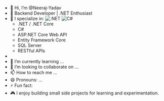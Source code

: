 - 👋 Hi, I’m @Neeraj-Yadav
- 👀 Backend Developer | .NET Enthusiast
- 🔧 I specialize in: ![.NET](https://img.shields.io/badge/.NET-512BD4?style=flat&logo=dotnet&logoColor=white)
![C#](https://img.shields.io/badge/C%23-239120?style=flat&logo=c-sharp&logoColor=white)
  - .NET / .NET Core
  - C#
  - ASP.NET Core Web API
  - Entity Framework Core
  - SQL Server
  - RESTful APIs
-
- 🌱 I’m currently learning ...
- 💞️ I’m looking to collaborate on ...
- 📫 How to reach me ...
- 😄 Pronouns: ...
- ⚡ Fun fact:
- 🎮 I enjoy building small side projects for learning and experimentation.

<!---
Neeraj-Yadav-14/Neeraj-Yadav-14 is a ✨ special ✨ repository because its `README.md` (this file) appears on your GitHub profile.
You can click the Preview link to take a look at your changes.
--->

